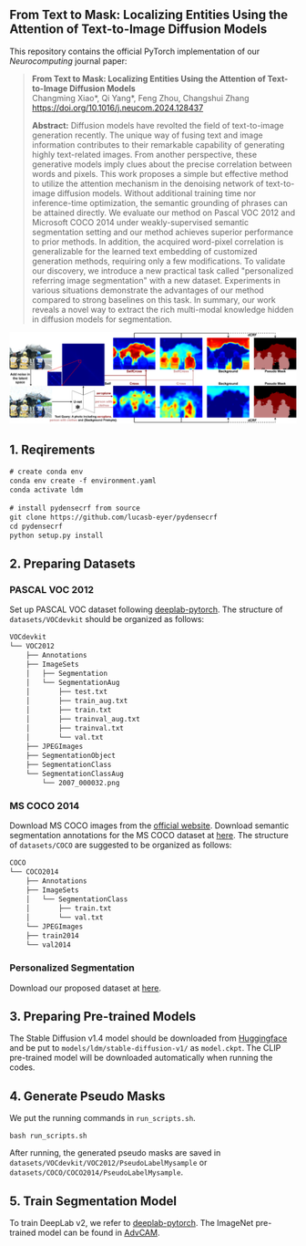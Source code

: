 ## From Text to Mask: Localizing Entities Using the Attention of Text-to-Image Diffusion Models

This repository contains the official PyTorch implementation of our *Neurocomputing* journal paper:

> **From Text to Mask: Localizing Entities Using the Attention of Text-to-Image Diffusion Models**<br>
> Changming Xiao*, Qi Yang*, Feng Zhou, Changshui Zhang <br>
> https://doi.org/10.1016/j.neucom.2024.128437 <br>
>
>**Abstract:** Diffusion models have revolted the field of text-to-image generation recently. The unique way of fusing text and image information contributes to their remarkable capability of generating highly text-related images. From another perspective, these generative models imply clues about the precise correlation between words and pixels. This work proposes a simple but effective method to utilize the attention mechanism in the denoising network of text-to-image diffusion models. Without additional training time nor inference-time optimization, the semantic grounding of phrases can be attained directly. We evaluate our method on Pascal VOC 2012 and Microsoft COCO 2014 under weakly-supervised semantic segmentation setting and our method achieves superior performance to prior methods. In addition, the acquired word-pixel correlation is generalizable for the learned text embedding of customized generation methods, requiring only a few modifications. To validate our discovery, we introduce a new practical task called "personalized referring image segmentation" with a new dataset. Experiments in various situations demonstrate the advantages of our method compared to strong baselines on this task. In summary, our work reveals a novel way to extract the rich multi-modal knowledge hidden in diffusion models for segmentation.

<div align=center>
<img src="images/outline.png">
</div>

## 1. Reqirements
```
# create conda env
conda env create -f environment.yaml
conda activate ldm

# install pydensecrf from source
git clone https://github.com/lucasb-eyer/pydensecrf
cd pydensecrf
python setup.py install
```

## 2. Preparing Datasets
### PASCAL VOC 2012
Set up PASCAL VOC dataset following [deeplab-pytorch](https://github.com/kazuto1011/deeplab-pytorch/blob/master/data/datasets/voc12/README.md).
The structure of `datasets/VOCdevkit` should be organized as follows:
```
VOCdevkit
└── VOC2012
    ├── Annotations
    ├── ImageSets
    │   ├── Segmentation
    │   └── SegmentationAug
    │       ├── test.txt
    │       ├── train_aug.txt
    │       ├── train.txt
    │       ├── trainval_aug.txt
    │       ├── trainval.txt
    │       └── val.txt
    ├── JPEGImages
    ├── SegmentationObject
    ├── SegmentationClass
    └── SegmentationClassAug
        └── 2007_000032.png
```

### MS COCO 2014
Download MS COCO images from the [official website](https://cocodataset.org/#download).
Download semantic segmentation annotations for the MS COCO dataset at [here](https://drive.google.com/file/d/1pRE9SEYkZKVg0Rgz2pi9tg48j7GlinPV/view?usp=sharing).
The structure of `datasets/COCO` are suggested to be organized as follows:
```
COCO
└── COCO2014
    ├── Annotations
    ├── ImageSets
    │	└── SegmentationClass
    │	    ├── train.txt
    │       └── val.txt
    └── JPEGImages
	├── train2014
	└── val2014
```

### Personalized Segmentation
Download our proposed dataset at [here](https://cloud.tsinghua.edu.cn/f/770f65358e25434d8da3/).

## 3. Preparing Pre-trained Models
The Stable Diffusion v1.4 model should be downloaded from [Huggingface](https://huggingface.co/CompVis/stable-diffusion) and be put to `models/ldm/stable-diffusion-v1/` as `model.ckpt`.
The CLIP pre-trained model will be downloaded automatically when running the codes.

## 4. Generate Pseudo Masks
We put the running commands in `run_scripts.sh`.
```
bash run_scripts.sh
```
After running, the generated pseudo masks are saved in `datasets/VOCdevkit/VOC2012/PseudoLabelMysample` or `datasets/COCO/COCO2014/PseudoLabelMysample`.

## 5. Train Segmentation Model
To train DeepLab v2, we refer to [deeplab-pytorch](https://github.com/kazuto1011/deeplab-pytorch). The ImageNet pre-trained model can be found in [AdvCAM](https://github.com/jbeomlee93/AdvCAM).

<!-- ## Citation

If you find our research interesting, please kindly cite our paper:

```
@article{where2edit,
title = {Where you edit is what you get: Text-guided image editing with region-based attention},
journal = {Pattern Recognition},
volume = {139},
pages = {109458},
year = {2023},
issn = {0031-3203},
author = {Changming Xiao and Qi Yang and Xiaoqiang Xu and Jianwei Zhang and Feng Zhou and Changshui Zhang},
}
``` -->